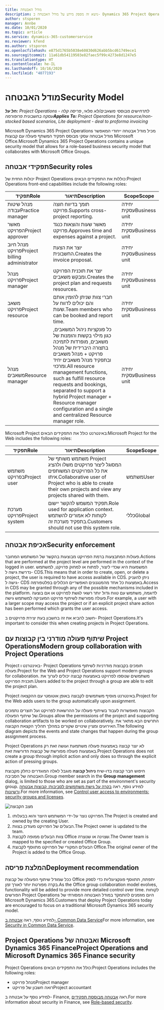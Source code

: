 ```yaml
---
title: מודל האבטחה
description: נושא זה מספק מידע על מודל האבטחה ב- Dynamics 365 Project Operations.
author: stsporen
manager: Annbe
ms.date: 10/01/2020
ms.topic: article
ms.service: dynamics-365-customerservice
ms.reviewer: kfend
ms.author: stsporen
ms.openlocfilehash: e875d1765b5038e60830d626abb5bcd61749ece1
ms.sourcegitcommit: 11a61db54119503e82faec5f99c4273e8d1247e5
ms.translationtype: HT
ms.contentlocale: he-IL
ms.lasthandoff: 10/16/2020
ms.locfileid: "4077193"
---
```

# <a name="security-model"></a><span data-ttu-id="7ff42-103">מודל האבטחה</span><span class="sxs-lookup"><span data-stu-id="7ff42-103">Security Model</span></span>

<span data-ttu-id="7ff42-104">_**חל על:** Project Operations לתרחישים מבוססי משאבים/לא מלאי, פריסה קלה - עסקה בחשבונית פרופורמה_</span><span class="sxs-lookup"><span data-stu-id="7ff42-104">_**Applies To:** Project Operations for resource/non-stocked based scenarios, Lite deployment - deal to proforma invoicing_</span></span>

<span data-ttu-id="7ff42-105">Microsoft Dynamics 365 Project Operations מכיל מודל אבטחה ייחודי המאפשר מודל אבטחה עסקי מבוסס תפקיד המשתף פעולה עם קבוצות Microsoft Office.</span><span class="sxs-lookup"><span data-stu-id="7ff42-105">Microsoft Dynamics 365 Project Operations contains a unique security model that allows for a role-based business security model that collaborates with Microsoft Office Groups.</span></span> 


## <a name="security-roles"></a><span data-ttu-id="7ff42-106">תפקידי אבטחה</span><span class="sxs-lookup"><span data-stu-id="7ff42-106">Security roles</span></span>
<span data-ttu-id="7ff42-107">יכולות החזית של Project Operations כוללות את התפקידים הבאים:</span><span class="sxs-lookup"><span data-stu-id="7ff42-107">Project Operations front-end capabilities include the following roles:</span></span>

| <span data-ttu-id="7ff42-108">תפקיד</span><span class="sxs-lookup"><span data-stu-id="7ff42-108">Role</span></span>                          | <span data-ttu-id="7ff42-109">תיאור</span><span class="sxs-lookup"><span data-stu-id="7ff42-109">Description</span></span>                                                                                                                                                                 | <span data-ttu-id="7ff42-110">Scope</span><span class="sxs-lookup"><span data-stu-id="7ff42-110">Scope</span></span> |
|-------------------------------|-----------------------------------------------------------------------------------------------------------------------------------------------------------------------------|------|
| <span data-ttu-id="7ff42-111">מנהל שיטות עבודה</span><span class="sxs-lookup"><span data-stu-id="7ff42-111">Practice manager</span></span>              | <span data-ttu-id="7ff42-112">תומך בדיווח חוצה פרויקט.</span><span class="sxs-lookup"><span data-stu-id="7ff42-112">Supports cross-project reporting.</span></span>                                                                                                            | <span data-ttu-id="7ff42-113">יחידה עסקית</span><span class="sxs-lookup"><span data-stu-id="7ff42-113">Business unit</span></span>              |
| <span data-ttu-id="7ff42-114">מאשר הפרויקט</span><span class="sxs-lookup"><span data-stu-id="7ff42-114">Project approver</span></span>              | <span data-ttu-id="7ff42-115">מאשר שעות והוצאות כנגד פרויקט.</span><span class="sxs-lookup"><span data-stu-id="7ff42-115">Approves time and expenses against a project.</span></span>                                                                                                                              | <span data-ttu-id="7ff42-116">יחידה עסקית</span><span class="sxs-lookup"><span data-stu-id="7ff42-116">Business unit</span></span> |
| <span data-ttu-id="7ff42-117">מנהל חיוב פרויקט</span><span class="sxs-lookup"><span data-stu-id="7ff42-117">Project billing administrator</span></span> | <span data-ttu-id="7ff42-118">יוצר את הצעת החשבונית.</span><span class="sxs-lookup"><span data-stu-id="7ff42-118">Creates the invoice proposal.</span></span>                                                                                                                                                 | <span data-ttu-id="7ff42-119">יחידה עסקית</span><span class="sxs-lookup"><span data-stu-id="7ff42-119">Business unit</span></span> |
| <span data-ttu-id="7ff42-120">מנהל פרויקט</span><span class="sxs-lookup"><span data-stu-id="7ff42-120">Project manager</span></span>               | <span data-ttu-id="7ff42-121">יוצר את תוכנית הפרויקט ומבקש משאבים.</span><span class="sxs-lookup"><span data-stu-id="7ff42-121">Creates the project plan and requests resources.</span></span>                                                                                                                              | <span data-ttu-id="7ff42-122">יחידה עסקית</span><span class="sxs-lookup"><span data-stu-id="7ff42-122">Business unit</span></span> |
| <span data-ttu-id="7ff42-123">משאב פרויקט</span><span class="sxs-lookup"><span data-stu-id="7ff42-123">Project resource</span></span>              | <span data-ttu-id="7ff42-124">חברי צוות שניתן להזמין אותם והם יכולים לדווח על שעות.</span><span class="sxs-lookup"><span data-stu-id="7ff42-124">Team members who can be booked and report time.</span></span>                                                                                                          | <span data-ttu-id="7ff42-125">יחידה עסקית</span><span class="sxs-lookup"><span data-stu-id="7ff42-125">Business unit</span></span>|
| <span data-ttu-id="7ff42-126">מנהל משאבים</span><span class="sxs-lookup"><span data-stu-id="7ff42-126">Resource manager</span></span>              | <span data-ttu-id="7ff42-127">כל פונקציות ניהול המשאבים, כגון מילוי בקשות והזמנות של משאבים, מופרדות לתמיכה בתצורה היברידית של מנהל פרויקט + מנהל משאבים ובתפקיד מנהל משאבים יחיד ומרכזי.</span><span class="sxs-lookup"><span data-stu-id="7ff42-127">All resource management functions, such as fulfill resource requests and bookings, separated to support a hybrid Project manager + Resource manager configuration and a single and centralized Resource manager role.</span></span> | <span data-ttu-id="7ff42-128">יחידה עסקית</span><span class="sxs-lookup"><span data-stu-id="7ff42-128">Business unit</span></span> |


<span data-ttu-id="7ff42-129">Microsoft Project באינטרנט כולל את התפקידים הבאים:</span><span class="sxs-lookup"><span data-stu-id="7ff42-129">Microsoft Project for the Web includes the following roles:</span></span>

| <span data-ttu-id="7ff42-130">תפקיד</span><span class="sxs-lookup"><span data-stu-id="7ff42-130">Role</span></span>           | <span data-ttu-id="7ff42-131">תיאור</span><span class="sxs-lookup"><span data-stu-id="7ff42-131">Description</span></span>                                                                                                        | <span data-ttu-id="7ff42-132">Scope</span><span class="sxs-lookup"><span data-stu-id="7ff42-132">Scope</span></span>  |
|----------------|--------------------------------------------------------------------------------------------------------------------|--------|
| <span data-ttu-id="7ff42-133">משתמש בפרויקט</span><span class="sxs-lookup"><span data-stu-id="7ff42-133">Project user</span></span>   | <span data-ttu-id="7ff42-134">משתמש משותף של Project המסוגל ליצור פרויקטים משלו ולהציג את כל הפרויקטים המשותפים איתו.</span><span class="sxs-lookup"><span data-stu-id="7ff42-134">Collaborative user of Project   who is able to create their own projects and view any projects shared with   them.</span></span> | <span data-ttu-id="7ff42-135">משתמש</span><span class="sxs-lookup"><span data-stu-id="7ff42-135">User</span></span>   |
| <span data-ttu-id="7ff42-136">מערכת פרויקט</span><span class="sxs-lookup"><span data-stu-id="7ff42-136">Project system</span></span> | <span data-ttu-id="7ff42-137">תפקיד המשמש להקשר יישום.</span><span class="sxs-lookup"><span data-stu-id="7ff42-137">Role used for application   context.</span></span> <span data-ttu-id="7ff42-138">לקוחות לא אמורים להשתמש בתפקיד מערכת זה.</span><span class="sxs-lookup"><span data-stu-id="7ff42-138">Customers should not use this system role.</span></span>                                    | <span data-ttu-id="7ff42-139">כללי</span><span class="sxs-lookup"><span data-stu-id="7ff42-139">Global</span></span> |

## <a name="security-enforcement"></a><span data-ttu-id="7ff42-140">אכיפת אבטחה</span><span class="sxs-lookup"><span data-stu-id="7ff42-140">Security enforcement</span></span>
<span data-ttu-id="7ff42-141">פעולות המתבצעות ברמת הפרויקט מבוצעות בהקשר של המשתמש המחובר.</span><span class="sxs-lookup"><span data-stu-id="7ff42-141">Actions that are performed at the project level are performed in the context of the logged in user.</span></span> <span data-ttu-id="7ff42-142">המשמעות היא שכדי ליצור, לפתוח או למחוק פרויקט, למשתמש נדרשת גישה ל- CDS.</span><span class="sxs-lookup"><span data-stu-id="7ff42-142">This means that in order to create, open, or delete a project, the user is required to have access available in CDS.</span></span> <span data-ttu-id="7ff42-143">ניתן להעניק גישה ל- CDS באמצעות כל אחד מהמנגנונים האפשריים הכלולים בפלטפורמה.</span><span class="sxs-lookup"><span data-stu-id="7ff42-143">Access in CDS may be granted through any of the possible mechanisms included in the platform.</span></span> <span data-ttu-id="7ff42-144">לדוגמה, משתמש עם טווח גדול יותר רשאי לגשת לפרויקט או אם בוצעה פעולה מפורשת לשיתוף פרויקט המעניקה למשתמש גישה.</span><span class="sxs-lookup"><span data-stu-id="7ff42-144">For example, a user with a larger scope may access the project or if an explicit project share action has been performed which grants the user access.</span></span>

<span data-ttu-id="7ff42-145">חשוב להביא את זה בחשבון בעת יצירת פרויקטים ב- Project Operations.</span><span class="sxs-lookup"><span data-stu-id="7ff42-145">It's important to consider this when creating projects in Project Operations.</span></span>

## <a name="modern-group-collaboration-with-project-operations"></a><span data-ttu-id="7ff42-146">שיתוף פעולה מודרני בין קבוצות עם Project Operations</span><span class="sxs-lookup"><span data-stu-id="7ff42-146">Modern group collaboration with Project Operations</span></span>
<span data-ttu-id="7ff42-147">Project באינטרנט ו- Project Operations תומכים בקבוצות מודרניות לשיתוף פעולה.</span><span class="sxs-lookup"><span data-stu-id="7ff42-147">Project for the Web and Project Operations support modern groups for collaboration.</span></span> <span data-ttu-id="7ff42-148">משתמשים שנוספו לפרויקט באמצעות קבוצה יכולים לערוך את תוכנית הפרויקט.</span><span class="sxs-lookup"><span data-stu-id="7ff42-148">Users added to the project through a group are able to edit the project plan.</span></span>

<span data-ttu-id="7ff42-149">Project באינטרנט מוסיף משתמשים לקבוצה באופן אוטומטי עם ההקצאה.</span><span class="sxs-lookup"><span data-stu-id="7ff42-149">Project for the Web adds users to the group automatically upon assignment.</span></span>

<span data-ttu-id="7ff42-150">הקבוצות מאפשרות לעבוד בשיתוף פעולה על ההרשאות לפרויקט ועל תוצרים נתמכים של שיתוף הפעולה.</span><span class="sxs-lookup"><span data-stu-id="7ff42-150">Groups allow the permissions of the project and supporting collaboration artifacts to be worked on collaboratively.</span></span> <span data-ttu-id="7ff42-151">התרשים הבא מתאר את האירועים ומציין שינויים שקורים במהלך תהליך הקצאת הקבוצה.</span><span class="sxs-lookup"><span data-stu-id="7ff42-151">The following diagram depicts the events and state changes that happen during the group assignment process.</span></span>

<span data-ttu-id="7ff42-152">Project Operations לא יוצר קבוצה באמצעות פעולה משתמעת ועושה זאת רק באמצעות פעולה מפורשת של קבוצות הדורשות זאת.</span><span class="sxs-lookup"><span data-stu-id="7ff42-152">Project Operations does not create a group through implicit action and only does so through the explicit action of pressing groups.</span></span>

<span data-ttu-id="7ff42-153">חיפוש חבר קבוצה בדו-שיח **ניהול קבוצה** מוגבל לאלה המוגדרים כחלק מקבוצת האבטחה של הסביבה.</span><span class="sxs-lookup"><span data-stu-id="7ff42-153">Group member search in the **Group management** dialog, is limited to those who are set as part of the environment's security group.</span></span> <span data-ttu-id="7ff42-154">למידע נוסף, ראה [בקרה על גישת משתמשים לסביבות: קבוצות אבטחה ורשיונות](https://docs.microsoft.com/power-platform/admin/control-user-access).</span><span class="sxs-lookup"><span data-stu-id="7ff42-154">For more information, see [Control user access to environments: security groups and licenses](https://docs.microsoft.com/power-platform/admin/control-user-access).</span></span>

![מצב הקבוצה](./media/groupsmode.png)

1. <span data-ttu-id="7ff42-156">הפרויקט נוצר על-ידי המשתמש היוצר והוא בבעלותו.</span><span class="sxs-lookup"><span data-stu-id="7ff42-156">The Project is created and owned by the creating User.</span></span>
2. <span data-ttu-id="7ff42-157">הבעלים של הפרויקט מעודכן בצוות.</span><span class="sxs-lookup"><span data-stu-id="7ff42-157">The Project owner is updated to the team.</span></span>
3. <span data-ttu-id="7ff42-158">צוות הבעלים ממופה לקבוצת Office שצוינה או שנוצרה.</span><span class="sxs-lookup"><span data-stu-id="7ff42-158">The Owner team is mapped to the specified or created Office Group.</span></span>
4. <span data-ttu-id="7ff42-159">הבעלים המקורי של הפרויקט מתווסף לקבוצת Office.</span><span class="sxs-lookup"><span data-stu-id="7ff42-159">The original owner of the Project is added to the Office Group.</span></span>

## <a name="deployment-recommendation"></a><span data-ttu-id="7ff42-160">המלצת פריסה</span><span class="sxs-lookup"><span data-stu-id="7ff42-160">Deployment recommendation</span></span>
<span data-ttu-id="7ff42-161">ככל שמודל שיתוף הפעולה של קבוצת Office יתפתח, תתווסף פונקציונליות כדי לספק בקרה מפורטת יותר לאורך זמן.</span><span class="sxs-lookup"><span data-stu-id="7ff42-161">As the Office group collaboration model evolves, functionality will be added to provide more detailed control over time.</span></span> <span data-ttu-id="7ff42-162">לקוחות הפורשים Project Operations היום מוזמנים להתמקד במודל האבטחה המסורתי של Microsoft Dynamics 365.</span><span class="sxs-lookup"><span data-stu-id="7ff42-162">Customers that deploy Project Operations today are encouraged to focus on a traditional Microsoft Dynamics 365 security model.</span></span>

<span data-ttu-id="7ff42-163">למידע נוסף, ראה [אבטחה ב- Common Data Service](https://docs.microsoft.com/power-platform/admin/wp-security)</span><span class="sxs-lookup"><span data-stu-id="7ff42-163">For more information, see [Security in Common Data Service](https://docs.microsoft.com/power-platform/admin/wp-security).</span></span>

## <a name="project-operations-and-microsoft-dynamics-365-finance-security"></a><span data-ttu-id="7ff42-164">Project Operations ואבטחה של Microsoft Dynamics 365 Finance</span><span class="sxs-lookup"><span data-stu-id="7ff42-164">Project Operations and Microsoft Dynamics 365 Finance security</span></span>
<span data-ttu-id="7ff42-165">Project Operations כולל את התפקידים הבאים:</span><span class="sxs-lookup"><span data-stu-id="7ff42-165">Project Operations includes the following roles:</span></span>

- <span data-ttu-id="7ff42-166">מנהל פרויקט</span><span class="sxs-lookup"><span data-stu-id="7ff42-166">Project manager</span></span>
- <span data-ttu-id="7ff42-167">רואה חשבון של פרויקט</span><span class="sxs-lookup"><span data-stu-id="7ff42-167">Project accountant</span></span>

<span data-ttu-id="7ff42-168">למידע נוסף על אבטחה ב- Finance, ראה [אבטחה מבוססת תפקידים](https://docs.microsoft.com/dynamics365/fin-ops-core/dev-itpro/sysadmin/role-based-security).</span><span class="sxs-lookup"><span data-stu-id="7ff42-168">For more information about security in Finance, see [Role-based security](https://docs.microsoft.com/dynamics365/fin-ops-core/dev-itpro/sysadmin/role-based-security).</span></span>


